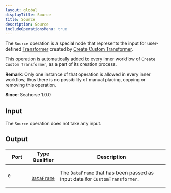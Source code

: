 ```yaml
---
layout: global
displayTitle: Source
title: Source
description: Source
includeOperationsMenu: true
---
```


The `Source` operation is a special node that represents the input for user-defined
[Transformer](../classes/transformer.html) created by
[Create Custom Transformer](create_custom_transformer.html).

This operation is automatically added to every inner workflow of `Create Custom Transformer`,
as a part of its creation process.

**Remark**: Only one instance of that operation is allowed in every inner workflow,
thus there is no possibility of manual placing, copying or removing this operation.


**Since**: Seahorse 1.0.0

## Input

The `Source` operation does not take any input.

## Output

<table>
  <thead>
    <tr>
      <th style="width:15%">Port</th>
      <th style="width:15%">Type Qualifier</th>
      <th style="width:70%">Description</th>
    </tr>
  </thead>
  <tbody>
    <tr>
      <td>
        <code>0</code>
      </td>
      <td>
        <code>
          <a href="../classes/dataframe.html">DataFrame</a>
        </code>
      </td>
      <td>The <code>DataFrame</code> that has been passed as input data for <code>CustomTransformer</code>.</td>
    </tr>
  </tbody>
</table>
